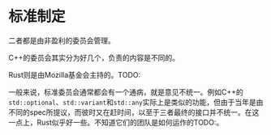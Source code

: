 # 标准制定

二者都是由非盈利的委员会管理。

C++的委员会其实分为好几个，负责的内容是不同的。

Rust则是由Mozilla基金会主持的。TODO:

一般来说，标准委员会通常都会有一个通病，就是意见不统一。例如C++的`std::optional`、`std::variant`和`std::any`实际上是类似的功能，但由于当年是由不同的spec所提议，而彼时又在赶时间，以至于三者最终的接口并不统一。在这一点上，Rust似乎好一些。不知道它们的团队是如何运作的TODO:。
